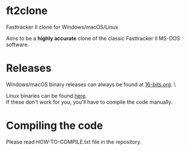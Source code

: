 # ft2clone
Fasttracker II clone for Windows/macOS/Linux

Aims to be a **highly accurate** clone of the classic Fasttracker II MS-DOS software.

# Releases
Windows/macOS binary releases can always be found at [16-bits.org](https://16-bits.org/ft2.php). \

Linux binaries can be found [here](http://phd-sid.ethz.ch/debian/.fasttracker2/). \
If these don't work for you, you'll have to compile the code manually.

# Compiling the code
Please read HOW-TO-COMPILE.txt file in the repository.

